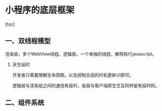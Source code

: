 # 小程序的底层框架

[toc]

## 一、双线程模型

渲染层，多个WebView线程。逻辑层，一个单独的线程，解释执行javascript。

1. 天生延时

   开发者只需要理解生命周期，以及控制合适的时机更新UI即可。

   逻辑层与渲染层之间的通信有延时，各层与客户端原生交互同样是有延时的。

## 二、组件系统

